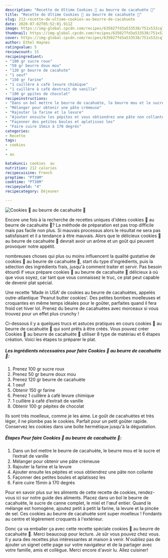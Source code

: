 ```yaml
---
description: "Recette de Ultime Cookies 🍪 au beurre de cacahuète 🥜"
title: "Recette de Ultime Cookies 🍪 au beurre de cacahuète 🥜"
slug: 213-recette-de-ultime-cookies-au-beurre-de-cacahuete
date: 2020-07-02T05:52:01.911Z
image: https://img-global.cpcdn.com/recipes/635027fd3a533538/751x532cq70/cookies-🍪-au-beurre-de-cacahuete-🥜-photo-principale-de-la-recette.jpg
thumbnail: https://img-global.cpcdn.com/recipes/635027fd3a533538/751x532cq70/cookies-🍪-au-beurre-de-cacahuete-🥜-photo-principale-de-la-recette.jpg
cover: https://img-global.cpcdn.com/recipes/635027fd3a533538/751x532cq70/cookies-🍪-au-beurre-de-cacahuete-🥜-photo-principale-de-la-recette.jpg
author: Ethel Haynes
ratingvalue: 5
reviewcount: 15
recipeingredient:
- "100 gr sucre roux"
- "50 gr beurre doux mou"
- "120 gr beurre de cacahute"
- "1 oeuf"
- "150 gr farine"
- "1 cuillère à café levure chimique"
- "1 cuillère à café dextrait de vanille"
- "100 gr ppites de chocolat"
recipeinstructions:
- "Dans un bol mettre le beurre de cacahuète, le beurre mou et le sucre et l’extrait de vanille"
- "Mélanger pour obtenir une pâte crémeuse"
- "Rajouter la farine et la levure"
- "Ajouter ensuite les pépites et vous obtiendrez une pâte non collante"
- "Façonner des petites boules et aplatissez les"
- "Faire cuire 15min à 170 degrés"
categories:
- Recette
tags:
- cookies
- 
- au

katakunci: cookies  au 
nutrition: 212 calories
recipecuisine: French
preptime: "PT39M"
cooktime: "PT38M"
recipeyield: "4"
recipecategory: Déjeuner

---
```



![Cookies 🍪 au beurre de cacahuète 🥜](https://img-global.cpcdn.com/recipes/635027fd3a533538/751x532cq70/cookies-🍪-au-beurre-de-cacahuete-🥜-photo-principale-de-la-recette.jpg)

Encore une fois à la recherche de recettes uniques d'idées cookies 🍪 au beurre de cacahuète 🥜? La méthode de préparation est pas trop difficile mais pas facile non plus. Si mauvais processus alors le résultat ne sera pas satisfaisant et il a tendance à être mauvais. Alors que le délicieux cookies 🍪 au beurre de cacahuète 🥜 devrait avoir un arôme et un goût qui peuvent provoquer notre appétit.

nombreuses choses qui plus ou moins influencent la qualité gustative de cookies 🍪 au beurre de cacahuète 🥜, start du type d'ingrédients, puis la sélection des ingrédients frais, jusqu'à comment traiter et servir. Pas besoin étourdi if veux prépare cookies 🍪 au beurre de cacahuète 🥜 délicieux à où que vous soyez, car tant que vous connaissez le truc, ce plat peut capable de devenir plat spécial.

Une recette &#39;Made in USA&#39; de cookies au beurre de cacahuètes, appelés outre-atlantique &#39;Peanut butter cookies&#39;. Des petites bombes moelleuses et croquantes en même temps idéales pour le goûter, parfaites quand il fera froid cet hiver lol. Prenez du beurre de cacahuètes avec morceaux si vous trouvez pour un effet plus crunchy !


Ci-dessous il y a quelques trucs et astuces pratiques en cours cookies 🍪 au beurre de cacahuète 🥜 qui sont prêts à être créés. Vous pouvez créer Cookies 🍪 au beurre de cacahuète 🥜 utiliser 8 type de matériau et 6 étapes création. Voici les étapes to préparer le plat.

<!--inarticleads1-->

##### Les ingrédients nécessaires pour faire Cookies 🍪 au beurre de cacahuète 🥜:

1. Prenez 100 gr sucre roux
1. Prenez 50 gr beurre doux mou
1. Prenez 120 gr beurre de cacahuète
1.  1 oeuf
1. Obtenir 150 gr farine
1. Prenez 1 cuillère à café levure chimique
1.  1 cuillère à café d’extrait de vanille
1. Obtenir 100 gr pépites de chocolat


Ils sont très moelleux, comme je les aime. Le goût de cacahuètes et très léger, il ne plombe pas le cookies. Parfait pour un petit goûter rapide. Conservez les cookies dans une boîte hermétique jusqu&#39;à la dégustation. 

<!--inarticleads2-->

##### Étapes Pour faire Cookies 🍪 au beurre de cacahuète 🥜:

1. Dans un bol mettre le beurre de cacahuète, le beurre mou et le sucre et l’extrait de vanille
1. Mélanger pour obtenir une pâte crémeuse
1. Rajouter la farine et la levure
1. Ajouter ensuite les pépites et vous obtiendrez une pâte non collante
1. Façonner des petites boules et aplatissez les
1. Faire cuire 15min à 170 degrés


Pour en savoir plus sur les aliments de cette recette de cookies, rendez-vous ici sur notre guide des aliments. Placez dans un bol le beurre de cacahuète, le sucre de canne complet, le miel et l&#39;œuf entier. Quand le mélange est homogène, ajoutez petit à petit la farine, la levure et la pincée de sel. Ces cookies au beurre de cacahuète sont super moelleux ! Fondants au centre et légèrement croquants à l&#39;extérieur. 


Donc ça va emballer ça avec cette recette spéciale cookies 🍪 au beurre de cacahuète 🥜. Merci beaucoup pour lecture. Je sûr vous pouvez chez vous. Il y aura des recettes plus  intéressantes at maison à venir. N'oubliez pas de ajouter un signet cette page sur votre navigateur et de la partager avec votre famille, amis et collègue. Merci encore d'avoir lu. Allez cuisiner!
